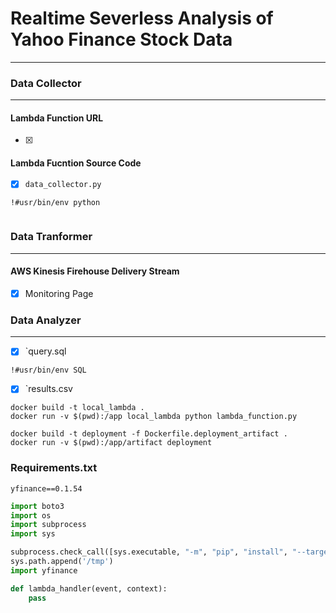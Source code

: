 # Realtime Severless Analysis of Yahoo Finance Stock Data
*****************

### Data Collector
********************

#### Lambda Function URL 
- [x]



#### Lambda Fucntion Source Code 
- [x] `data_collector.py`


```
!#usr/bin/env python 


```


### Data Tranformer
********************
#### AWS Kinesis Firehouse Delivery Stream 
- [x] Monitoring Page  




### Data Analyzer
********************
- [x] `query.sql

```
!#usr/bin/env SQL

```

- [x] `results.csv




```
docker build -t local_lambda .
docker run -v $(pwd):/app local_lambda python lambda_function.py

docker build -t deployment -f Dockerfile.deployment_artifact .
docker run -v $(pwd):/app/artifact deployment
```


### Requirements.txt
`yfinance==0.1.54`


```python
import boto3
import os
import subprocess
import sys

subprocess.check_call([sys.executable, "-m", "pip", "install", "--target", "/tmp", 'yfinance'])
sys.path.append('/tmp')
import yfinance 

def lambda_handler(event, context):
    pass



```




















